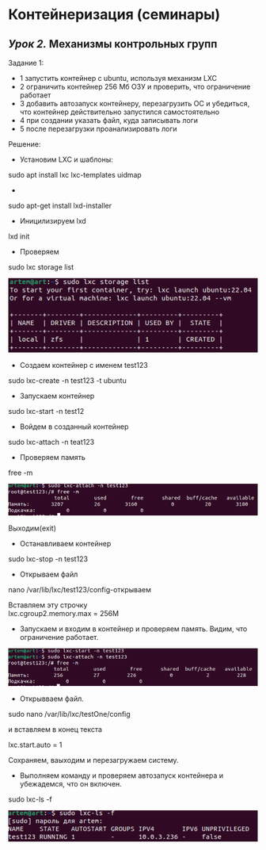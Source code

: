 
# Контейнеризация (семинары)

## *Урок 2.*  Механизмы контрольных групп

Задание 1:
+ 1 запустить контейнер с ubuntu, используя механизм LXC
+ 2 ограничить контейнер 256 Мб ОЗУ и проверить, что ограничение работает
+ 3 добавить автозапуск контейнеру, перезагрузить ОС и убедиться, что контейнер действительно запустился самостоятельно
+ 4 при создании указать файл, куда записывать логи
+ 5 после перезагрузки проанализировать логи

Решение:

* Установим LXC и шаблоны:  

sudo apt install lxc lxc-templates uidmap

* 

sudo apt-get install lxd-installer

* Иницилизируем lxd

lxd init

* Проверяем

sudo lxc storage list

![](12345.PNG)

* Создаем контейнер с именем test123

sudo lxc-create -n test123 -t ubuntu

* Запускаем контейнер

sudo lxc-start -n test12

* Войдем в созданный контейнер

sudo lxc-attach -n teat123

* Проверяем память

free -m 

![](1234.PNG)

Выходим(exit)

* Останавливаем контейнер

sudo lxc-stop -n test123

* Открываем файл 

nano /var/lib/lxc/test123/config-открываем

Вставляем эту строчку  
lxc.cgroup2.memory.max = 256M

* Запускаем и входим в контейнер и проверяем память. Видим, что ограничение работает.

![](12.PNG)

* Открывваем файл.

sudo nano /var/lib/lxc/testOne/config
 
 и вставляем в конец текста 

 lxc.start.auto = 1

 Сохраняем, ваыходим и перезагружаем систему.

* Выполняем команду и проверяем автозапуск контейнера и убежадемся, что он включен.

sudo lxc-ls -f

![](1.PNG)
